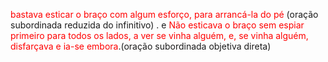 
<span style="color:#ff0000">bastava esticar o braço com algum esforço, para arrancá-la do pé</span> (oração subordinada reduzida do infinitivo) . e <span style="color:#ff0000">Não esticava o braço sem espiar primeiro para todos os lados, a ver se vinha alguém, e, se vinha alguém, disfarçava e ia-se embora</span>.(oração subordinada objetiva direta)
